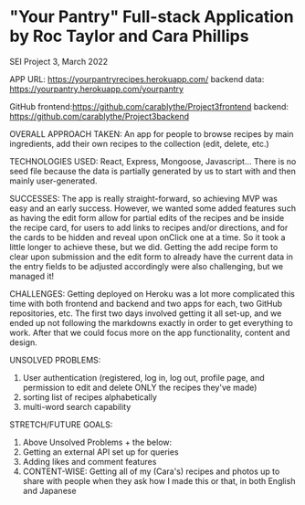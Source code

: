 # "Your Pantry" Full-stack Application by Roc Taylor and Cara Phillips

SEI Project 3, March 2022


APP URL: https://yourpantryrecipes.herokuapp.com/
backend data: https://yourpantry.herokuapp.com/yourpantry

GitHub frontend:https://github.com/carablythe/Project3frontend
backend: https://github.com/carablythe/Project3backend

OVERALL APPROACH TAKEN:
An app for people to browse recipes by main ingredients, add their own recipes to the collection (edit, delete, etc.)

TECHNOLOGIES USED:
React, Express, Mongoose, Javascript... There is no seed file because the data is partially generated by us to start with and then mainly user-generated.

SUCCESSES:
The app is really straight-forward, so achieving MVP was easy and an early success.  However, we wanted some added features such as having the edit form allow for partial edits of the recipes and be inside the recipe card, for users to add links to recipes and/or directions, and for the cards to be hidden and reveal upon onClick one at a time. So it took a little longer to achieve these, but we did. Getting the add recipe form to clear upon submission and the edit form to already have the current data in the entry fields to be adjusted accordingly were also challenging, but we managed it!

CHALLENGES:
Getting deployed on Heroku was a lot more complicated this time with both frontend and backend and two apps for each, two GitHub repositories, etc.  The first two days involved getting it all set-up, and we ended up not following the markdowns exactly in order to get everything to work.  After that we could focus more on the app functionality, content and design.

UNSOLVED PROBLEMS:
1. User authentication (registered, log in, log out, profile page, and permission to edit and delete ONLY the recipes they've made)
2. sorting list of recipes alphabetically
3. multi-word search capability

STRETCH/FUTURE GOALS:
1. Above Unsolved Problems + the below:
2. Getting an external API set up for queries
2. Adding likes and comment features
3. CONTENT-WISE: Getting all of my (Cara's) recipes and photos up to share with people when they ask how I made this or that, in both English and Japanese
